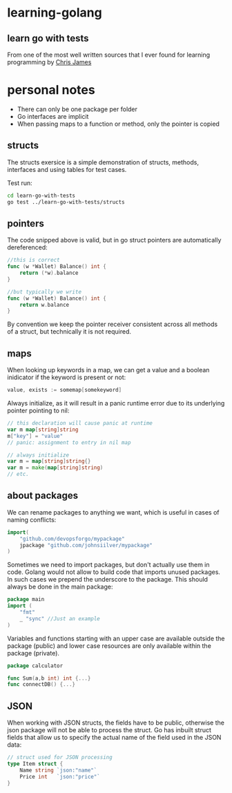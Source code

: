 # learning-golang

## learn go with tests
From one of the most well written sources that I ever found for learning programming by [Chris James](https://quii.gitbook.io/learn-go-with-tests/)

# personal notes
- There can only be one package per folder
- Go interfaces are implicit
- When passing maps to a function or method, only the pointer is copied

## structs
The structs exersice is a simple demonstration of structs, methods, interfaces and using tables for test cases.

Test run:
```bash
cd learn-go-with-tests
go test ../learn-go-with-tests/structs
```

## pointers
The code snipped above is valid, but in go struct pointers are automatically dereferenced:

```go
//this is correct
func (w *Wallet) Balance() int {
	return (*w).balance
}

//but typically we write
func (w *Wallet) Balance() int {
	return w.balance
}
```
By convention we keep the pointer receiver consistent across all methods of a struct, but technically it is not required.

## maps

When looking up keywords in a map, we can get a value and a boolean inidicator if the keyword is present or not:

```go
value, exists := somemap[somekeyword]
```

Always initialize, as it will result in a panic runtime error due to its underlying pointer pointing to nil:

```go
// this declaration will cause panic at runtime
var m map[string]string
m["key"] = "value"
// panic: assignment to entry in nil map

// always initialize
var m = map[string]string{}
var m = make(map[string]string)
// etc. 
```

## about packages
We can rename packages to anything we want, which is useful in cases of naming conflicts:

```go
import(
	"github.com/devopsforgo/mypackage"
	jpackage "github.com/johnsiilver/mypackage"
)
```

Sometimes we need to import packages, but don't actually use them in code. Golang would not allow to build code that imports unused packages. In such cases we prepend the underscore to the package. This should always be done in the main package:

```go
package main
import (
    "fmt"
    _ "sync" //Just an example
)

```

Variables and functions starting with an upper case are available outside the package (public) and lower case resources are only available within the package (private).

```go
package calculator

func Sum(a,b int) int {...}
func connectDB() {...}
```

## JSON
When working with JSON structs, the fields have to be public, otherwise the json package will not be able to process the struct. Go has inbuilt struct fields that allow us to specify the actual name of the field used in the JSON data:

```go
// struct used for JSON processing
type Item struct {
	Name string `json:"name"`
	Price int	`json:"price"`
}
```

